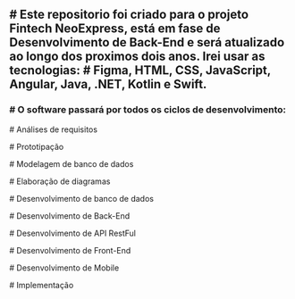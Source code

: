 <h2># Este repositorio foi criado para o projeto Fintech NeoExpress, está em fase de Desenvolvimento de Back-End e será atualizado ao longo dos proximos dois anos. Irei usar as tecnologias: # Figma, HTML, CSS, JavaScript, Angular, Java, .NET, Kotlin e Swift.</h2>

<h3># O software passará por todos os ciclos de desenvolvimento:</h3>
<p># Análises de requisitos</p>
<p># Prototipação</p>
<p># Modelagem de banco de dados</p>
<p># Elaboração de diagramas</p>
<p># Desenvolvimento de banco de dados</p>
<p># Desenvolvimento de Back-End</p>
<p># Desenvolvimento de API RestFul</p>
<p># Desenvolvimento de Front-End</p>
<p># Desenvolvimento de Mobile</p>
<p># Implementação</p>
